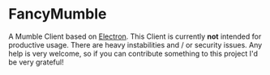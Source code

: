 # FancyMumble
A Mumble Client based on [Electron](https://electronjs.org/). This Client is currently **not** intended for productive usage. There are heavy instabilities and / or security issues. 
Any help is very welcome, so if you can contribute something to this project I'd be very grateful!

